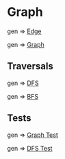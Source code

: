 # Graph

gen => [Edge](src/edge.ts)

gen => [Graph](src/graph.ts)

## Traversals

gen => [DFS](src/traversals/dfs.ts)

gen => [BFS](src/traversals/bfs.ts)

## Tests

gen => [Graph Test](tests/graph.test.ts)

gen => [DFS Test](tests/dfs.test.ts)
